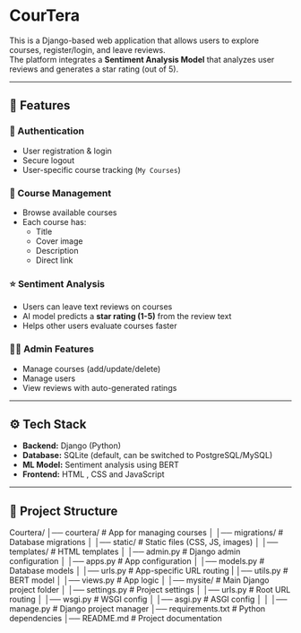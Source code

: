 # CourTera

This is a Django-based web application that allows users to explore courses, register/login, and leave reviews.  
The platform integrates a **Sentiment Analysis Model** that analyzes user reviews and generates a star rating (out of 5).

---

## 🚀 Features

### 🔑 Authentication
- User registration & login
- Secure logout
- User-specific course tracking (`My Courses`)

### 📘 Course Management
- Browse available courses
- Each course has:
  - Title
  - Cover image
  - Description
  - Direct link

### ⭐ Sentiment Analysis
- Users can leave text reviews on courses
- AI model predicts a **star rating (1-5)** from the review text
- Helps other users evaluate courses faster

### 👩‍💻 Admin Features
- Manage courses (add/update/delete)
- Manage users
- View reviews with auto-generated ratings

---

## ⚙️ Tech Stack
- **Backend:** Django (Python)
- **Database:** SQLite (default, can be switched to PostgreSQL/MySQL)
- **ML Model:** Sentiment analysis using BERT
- **Frontend:** HTML , CSS and JavaScript

---

## 📂 Project Structure
Courtera/
│── courtera/ # App for managing courses
│ │── migrations/ # Database migrations
│ │── static/ # Static files (CSS, JS, images)
│ │── templates/ # HTML templates
│ │── admin.py # Django admin configuration
│ │── apps.py # App configuration
│ │── models.py # Database models
│ │── urls.py # App-specific URL routing
| │── utils.py # BERT model
│ │── views.py # App logic
│
│── mysite/ # Main Django project folder
│ │── settings.py # Project settings
│ │── urls.py # Root URL routing
│ │── wsgi.py # WSGI config
│ │── asgi.py # ASGI config
│
│
│── manage.py # Django project manager
│── requirements.txt # Python dependencies
│── README.md # Project documentation

